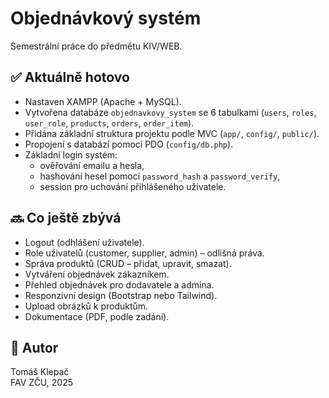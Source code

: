 # Objednávkový systém

Semestrální práce do předmětu KIV/WEB.

## ✅ Aktuálně hotovo
- Nastaven XAMPP (Apache + MySQL).
- Vytvořena databáze `objednavkovy_system` se 6 tabulkami (`users`, `roles`, `user_role`, `products`, `orders`, `order_item`).
- Přidána základní struktura projektu podle MVC (`app/`, `config/`, `public/`).
- Propojení s databází pomocí PDO (`config/db.php`).
- Základní login systém:
    - ověřování emailu a hesla,
    - hashování hesel pomocí `password_hash` a `password_verify`,
    - session pro uchování přihlášeného uživatele.

## 🔜 Co ještě zbývá
- Logout (odhlášení uživatele).
- Role uživatelů (customer, supplier, admin) – odlišná práva.
- Správa produktů (CRUD – přidat, upravit, smazat).
- Vytváření objednávek zákazníkem.
- Přehled objednávek pro dodavatele a admina.
- Responzivní design (Bootstrap nebo Tailwind).
- Upload obrázků k produktům.
- Dokumentace (PDF, podle zadání).

## 👤 Autor
Tomáš Klepač  
FAV ZČU, 2025
